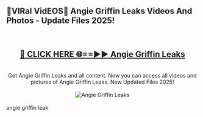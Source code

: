 <h2>🔴VIRal VidEOS🔴 Angie Griffin Leaks Videos And Photos - Update Files 2025!</h2>
<br>
<div align="center">
<h2><a href="https://virallinks.top/odZfE0" rel="nofollow">🔴 CLICK HERE 🌐==►► Angie Griffin Leaks</a></h2>
<br>
Get Angie Griffin Leaks and all content. Now you can access all videos and pictures of Angie Griffin Leaks. New Updated Files 2025!
<br>
<br>
<a href="https://virallinks.top/odZfE0" rel="nofollow" data-target="animated-image.originalLink"><img src="https://i.imgur.com/dJHk4Zq.gif)" alt="Angie Griffin Leaks" style="max-width: 100%; display: inline-block;" data-target="animated-image.originalImage"></a>
</div>
<br>
angie griffin leak